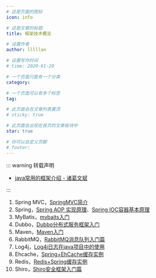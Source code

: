 ```yaml
---
# 这是页面的图标
icon: info

# 这是文章的标题
title: 框架技术概览

# 设置作者
author: lllllan

# 设置写作时间
# time: 2020-01-20

# 一个页面只能有一个分类
category: 

# 一个页面可以有多个标签
tag:

# 此页面会在文章列表置顶
# sticky: true

# 此页面会出现在首页的文章板块中
star: true

# 你可以自定义页脚
# footer: 
---
```




::: warning 转载声明

- [java常用的框架介绍 - 诸葛文斌](https://www.cnblogs.com/byqh/p/5595384.html)

:::



1. Spring MVC，[SpringMVC简介](https://blog.csdn.net/evankaka/article/details/45501811)
2. Spring，[Spring AOP 实现原理](https://blog.csdn.net/moreevan/article/details/11977115)、[Spring IOC容器基本原理](https://www.cnblogs.com/linjiqin/archive/2013/11/04/3407126.html)
3. MyBatis，[mybaits入门](https://blog.csdn.net/u013142781/article/details/50388204)
4. Dubbo，[Dubbo分布式服务框架入门](https://blog.csdn.net/u013142781/article/details/50387583)
5. Maven，[Maven入门](https://blog.csdn.net/u013142781/article/details/50316383)
6. RabbitMQ，[RabbitMQ消息队列入门篇](https://blog.csdn.net/u013142781/article/details/50487028)
7. Log4j，[Log4j日志在java项目中的使用](https://blog.csdn.net/u013142781/article/details/50405684)
8. Ehcache，[Spring+EhCache缓存实例](https://blog.csdn.net/u013142781/article/details/50507607)
9. Redis，[Redis+Spring缓存实例](https://blog.csdn.net/u013142781/article/details/50515320)
10. Shiro，[Shiro安全框架入门篇](https://blog.csdn.net/u013142781/article/details/50629708)

